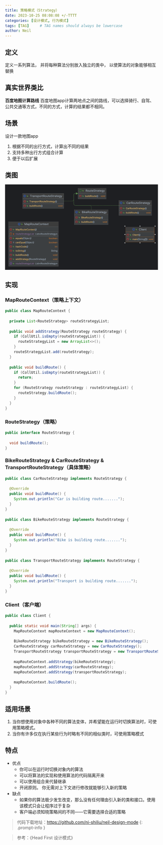 ```yaml
---
title: 策略模式（Strategy）
date: 2023-10-25 08:08:08 +/-TTTT
categories: [设计模式, 行为模式]
tags: [TAG]     # TAG names should always be lowercase
author: Neil
---
```


## 定义

定义一系列算法， 并将每种算法分别放入独立的类中， 以使算法的对象能够相互替换

## 真实世界类比

**百度地图计算路线**
百度地图app计算两地点之间的路线，可以选择骑行、自驾、公共交通等方式，不同的方式，计算的结果都不相同。


## 场景
设计一款地图app
1. 根据不同的出行方式，计算出不同的结果
2. 支持多种出行方式组合计算
3. 便于以后扩展

## 类图

![类图](../../img/strategy/diagram.png)

## 实现 

### MapRouteContext（策略上下文）

```java
public class MapRouteContext {

  private List<RouteStrategy> routeStrategyList;

  public void addStrategy(RouteStrategy routeStrategy) {
    if (CollUtil.isEmpty(routeStrategyList)) {
      routeStrategyList = new ArrayList<>();
    }
    routeStrategyList.add(routeStrategy);
  }

  public void buildRoute() {
    if (CollUtil.isEmpty(routeStrategyList)) {
      return;
    }
    for (RouteStrategy routeStrategy : routeStrategyList) {
      routeStrategy.buildRoute();
    }
  }
}
```

### RouteStrategy（策略）
 
```java
public interface RouteStrategy {

  void buildRoute();
}
```

### BikeRouteStrategy & CarRouteStrategy & TransportRouteStrategy（具体策略）

```java
public class CarRouteStrategy implements RouteStrategy {

  @Override
  public void buildRoute() {
    System.out.println("Car is building route.......");
  }
}

public class BikeRouteStrategy implements RouteStrategy {

  @Override
  public void buildRoute() {
    System.out.println("Bike is building route.......");
  }
}

public class TransportRouteStrategy implements RouteStrategy {

  @Override
  public void buildRoute() {
    System.out.println("Transport is building route.......");
  }
}
```

### Client（客户端）

```java
public class Client {

  public static void main(String[] args) {
    MapRouteContext mapRouteContext = new MapRouteContext();

    BikeRouteStrategy bikeRouteStrategy = new BikeRouteStrategy();
    CarRouteStrategy carRouteStrategy = new CarRouteStrategy();
    TransportRouteStrategy transportRouteStrategy = new TransportRouteStrategy();

    mapRouteContext.addStrategy(bikeRouteStrategy);
    mapRouteContext.addStrategy(carRouteStrategy);
    mapRouteContext.addStrategy(transportRouteStrategy);

    mapRouteContext.buildRoute();
  }
}
```

## 适用场景

1. 当你想使用对象中各种不同的算法变体，并希望能在运行时切换算法时，可使用策略模式。 
2. 当你有许多仅在执行某些行为时略有不同的相似类时，可使用策略模式

## 特点

- 优点
  + 你可以在运行时切换对象内的算法
  + 可以将算法的实现和使用算法的代码隔离开来
  + 可以使用组合来代替继承
  + 开闭原则。 你无需对上下文进行修改就能够引入新的策略
- 缺点
  + 如果你的算法极少发生改变，那么没有任何理由引入新的类和接口。使用该模式只会让程序过于复杂
  + 客户端必须知晓策略间的不同——它需要选择合适的策略

  

> 代码下载地址：<https://github.com/ni-shiliu/neil-design-mode> 
{: .prompt-info }  

> 参考：《Head First 设计模式》
